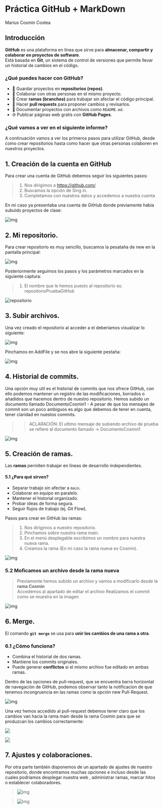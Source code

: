 # Práctica GitHub + MarkDown
Marius Cosmin Costea

## Introducción
**GitHub** es una plataforma en línea que sirve para **almacenar, compartir y colaborar en proyectos de software**.  
Está basada en **Git**, un sistema de control de versiones que permite llevar un historial de cambios en el código.

### ¿Qué puedes hacer con GitHub?
- 📂 Guardar proyectos en **repositorios (repos)**.  
- 🤝 Colaborar con otras personas en el mismo proyecto.  
- 🌿 Crear **ramas (branches)** para trabajar sin afectar el código principal.  
- 🔄 Hacer **pull requests** para proponer cambios y revisarlos.  
- 📝 Documentar proyectos con archivos como `README.md`.  
- 🌐 Publicar páginas web gratis con **GitHub Pages**.

### ¿Qué vamos a ver en el siguiente informe?

A continuación vamos a ver los primeros pasos para utilizar GitHub, desde como crear repositorios hasta como hacer que otras personas colaboren en nuestros proyectos.

## 1. Creación de la cuenta en GitHub

Para crear una cuenta de GitHub debemos seguir los siguientes pasos:
> 1. Nos dirigimos a https://github.com/
> 2. Buscamos la opción de Sing in.
> 3. Completamos con nuestros datos y accedemos a nuestra cuenta

En mi caso ya presentaba una cuenta de GitHub donde previamente habia subuido proyectos de clase:

![img](https://raw.githubusercontent.com/cosmincostea21/PortfolioMariusCosminCostea-2DAW/main/UD1-GitHub-y-MarkDown/Ejercicios/00-GitHubYMarkDown/imagenes/im1.png)


## 2. Mi repositorio.

Para crear repositorio es muy sencillo, buscamos la pesataña de new en la pantalla principal:

![img](https://github.com/cosmincostea21/PortfolioMariusCosminCostea-2DAW/blob/main/UD1-GitHub-y-MarkDown/Ejercicios/00-GitHubYMarkDown/imagenes/newRepositorio.png)


Posteriormente seguimos los pasos y los parámetros marcados en la siguiente captura:
> 1. El nombre que le hemos puesto al repositorio es: repositorioPruebaGitHub

![repositorio](https://github.com/cosmincostea21/PortfolioMariusCosminCostea-2DAW/blob/main/UD1-GitHub-y-MarkDown/Ejercicios/00-GitHubYMarkDown/imagenes/im2.png)




## 3. Subir archivos.

Una vez creado el repositorio al acceder a el deberíamos visualizar lo siguiente:

![img](https://github.com/cosmincostea21/PortfolioMariusCosminCostea-2DAW/blob/main/UD1-GitHub-y-MarkDown/Ejercicios/00-GitHubYMarkDown/imagenes/im3.png)

Pinchamos en AddFile y se nos abre la siguiente pestaña:

![img](https://github.com/cosmincostea21/PortfolioMariusCosminCostea-2DAW/blob/main/UD1-GitHub-y-MarkDown/Ejercicios/00-GitHubYMarkDown/imagenes/im4.png)


## 4. Historial de commits.

Una opción muy util es el historial de commits que nos ofrece GitHub, con ello podemos mantener un registro de las modificaciones, borrados o añadidos que hacemos dentro de nuestro repositorio.
Hemos subido un documento llamado DocumentoCosmin1 - A pesar de que los mensajes de commit son un poco ambiguos es algo que debemos de tener en cuenta, tener claridad en nuestos commits.
 >> ACLARACIÓN: El ultimo mensaje de subiendo archivo de prueba se refiere al documento llamado -> DocumentoCosmin1

![img](https://github.com/cosmincostea21/PortfolioMariusCosminCostea-2DAW/blob/main/UD1-GitHub-y-MarkDown/Ejercicios/00-GitHubYMarkDown/imagenes/im5.png)


## 5. Creación de ramas.

Las **ramas** permiten trabajar en líneas de desarrollo independientes.
#### 5.1 ¿Para qué sirven?
- Separar trabajo sin afectar a `main`.
- Colaborar en equipo en paralelo.
- Mantener el historial organizado.
- Probar ideas de forma segura.
- Seguir flujos de trabajo (ej. Git Flow).

Pasos para crear en GitHub las ramas:
> 1. Nos dirigimos a nuestro repositorio.
> 2. Pinchamos sobre nuestra rama main.
> 3. En el menú desplegable escribimos un nombre para nuestra nueva rama.
> 4. Creamos la rama (En mi caso la rama nueva es Cosmin).

![img](https://github.com/cosmincostea21/PortfolioMariusCosminCostea-2DAW/blob/main/UD1-GitHub-y-MarkDown/Ejercicios/00-GitHubYMarkDown/imagenes/im6.png)


### 5.2 Moficamos un archivo desde la rama nueva
> Previamente hemos subido un archivo y vamos a modificarlo desde la **rama Cosmin**  
> Accedemos al apartado de editar el archivo
> Realizamos el commit como se muestra en la imagen

![img](https://github.com/cosmincostea21/PortfolioMariusCosminCostea-2DAW/blob/main/UD1-GitHub-y-MarkDown/Ejercicios/00-GitHubYMarkDown/imagenes/im7.png)


## 6. Merge.
El comando **`git merge`** se usa para **unir los cambios de una rama a otra**.

### 6.1 ¿Cómo funciona?
- Combina el historial de dos ramas.
- Mantiene los commits originales.
- Puede generar **conflictos** si el mismo archivo fue editado en ambas ramas.

Dentro de las opciones de pull-request, que se encuentra barra horizontal de navegación de GitHub, podemos observar tanto la notificacion de que tenemos incongruencia en las ramas como la 
opción new Pull-Request.

![img](https://github.com/cosmincostea21/PortfolioMariusCosminCostea-2DAW/blob/main/UD1-GitHub-y-MarkDown/Ejercicios/00-GitHubYMarkDown/imagenes/im8.png)


Una vez hemos accedido al pull-request debemos tener claro que los cambios van hacia la rama main desde la rama Cosmin para que se produzcan los cambios correctamente:

![](https://github.com/cosmincostea21/PortfolioMariusCosminCostea-2DAW/blob/main/UD1-GitHub-y-MarkDown/Ejercicios/00-GitHubYMarkDown/imagenes/im9.png)

![](https://github.com/cosmincostea21/PortfolioMariusCosminCostea-2DAW/blob/main/UD1-GitHub-y-MarkDown/Ejercicios/00-GitHubYMarkDown/imagenes/im10.png)



## 7. Ajustes y colaboraciones.

Por otra parte también disponemos de un apartado de ajustes de nuestro repositorio, donde encontramos muchas opciones e incluso desde las cuales podriamos desplegar nuestra web , administrar ramas, marcar hitos o 
establecer colaboradores.


> ![img](https://github.com/cosmincostea21/PortfolioMariusCosminCostea-2DAW/blob/main/UD1-GitHub-y-MarkDown/Ejercicios/00-GitHubYMarkDown/imagenes/im11.png)



> ![img](https://github.com/cosmincostea21/PortfolioMariusCosminCostea-2DAW/blob/main/UD1-GitHub-y-MarkDown/Ejercicios/00-GitHubYMarkDown/imagenes/im12.png)

















